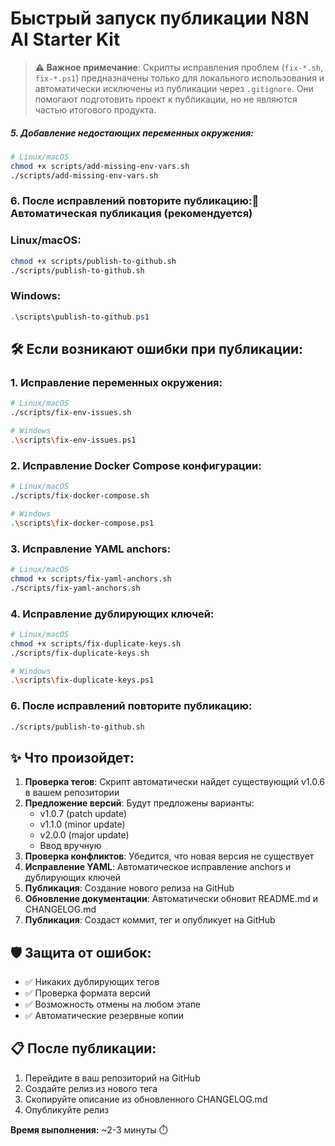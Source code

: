 # Быстрый запуск публикации N8N AI Starter Kit

> **⚠️ Важное примечание**: Скрипты исправления проблем (`fix-*.sh`, `fix-*.ps1`) предназначены только для локального использования и автоматически исключены из публикации через `.gitignore`. Они помогают подготовить проект к публикации, но не являются частью итогового продукта.

##### 5. Добавление недостающих переменных окружения:
```bash
# Linux/macOS
chmod +x scripts/add-missing-env-vars.sh
./scripts/add-missing-env-vars.sh
```

### 6. После исправлений повторите публикацию:🚀 Автоматическая публикация (рекомендуется)

### Linux/macOS:
```bash
chmod +x scripts/publish-to-github.sh
./scripts/publish-to-github.sh
```

### Windows:
```powershell
.\scripts\publish-to-github.ps1
```

## 🛠️ Если возникают ошибки при публикации:

### 1. Исправление переменных окружения:
```bash
# Linux/macOS
./scripts/fix-env-issues.sh

# Windows
.\scripts\fix-env-issues.ps1
```

### 2. Исправление Docker Compose конфигурации:
```bash
# Linux/macOS  
./scripts/fix-docker-compose.sh

# Windows
.\scripts\fix-docker-compose.ps1
```

### 3. Исправление YAML anchors:
```bash
# Linux/macOS
chmod +x scripts/fix-yaml-anchors.sh
./scripts/fix-yaml-anchors.sh
```

### 4. Исправление дублирующих ключей:
```bash
# Linux/macOS
chmod +x scripts/fix-duplicate-keys.sh
./scripts/fix-duplicate-keys.sh

# Windows
.\scripts\fix-duplicate-keys.ps1
```

### 6. После исправлений повторите публикацию:
```bash
./scripts/publish-to-github.sh
```

## ✨ Что произойдет:

1. **Проверка тегов**: Скрипт автоматически найдет существующий v1.0.6 в вашем репозитории
2. **Предложение версий**: Будут предложены варианты:
   - v1.0.7 (patch update)
   - v1.1.0 (minor update) 
   - v2.0.0 (major update)
   - Ввод вручную
3. **Проверка конфликтов**: Убедится, что новая версия не существует
4. **Исправление YAML**: Автоматическое исправление anchors и дублирующих ключей
5. **Публикация**: Создание нового релиза на GitHub
4. **Обновление документации**: Автоматически обновит README.md и CHANGELOG.md
5. **Публикация**: Создаст коммит, тег и опубликует на GitHub

## 🛡️ Защита от ошибок:

- ✅ Никаких дублирующих тегов
- ✅ Проверка формата версий
- ✅ Возможность отмены на любом этапе
- ✅ Автоматические резервные копии

## 📋 После публикации:

1. Перейдите в ваш репозиторий на GitHub
2. Создайте релиз из нового тега
3. Скопируйте описание из обновленного CHANGELOG.md
4. Опубликуйте релиз

**Время выполнения:** ~2-3 минуты ⏱️